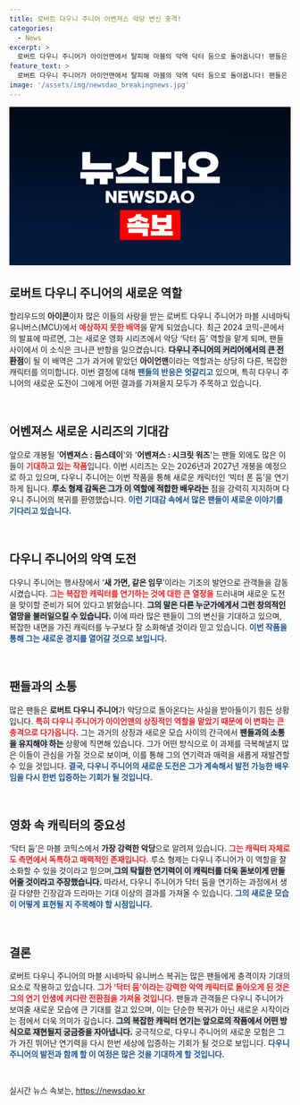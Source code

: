 ```yaml
---
title: 로버트 다우니 주니어 어벤져스 악당 변신 충격!
categories:
  - News
excerpt: >
  로버트 다우니 주니어가 아이언맨에서 탈피해 마블의 악역 닥터 둠으로 돌아옵니다! 팬들은 그의 변신에 경악, 새 가면, 같은 임무라는 그의 선언이 궁금하다면 클릭하세요!
feature_text: >
  로버트 다우니 주니어가 아이언맨에서 탈피해 마블의 악역 닥터 둠으로 돌아옵니다! 팬들은 그의 변신에 경악, 새 가면, 같은 임무라는 그의 선언이 궁금하다면 클릭하세요!
image: '/assets/img/newsdao_breakingnews.jpg'
---
```


<p><img src="/assets/img/newsdao_breakingnews.jpg" alt="koreaapp 속보" /></p>

<h2 data-ke-size="size26">로버트 다우니 주니어의 새로운 역할</h2>

<p data-ke-size="size16">할리우드의 <b>아이콘</b>이자 많은 이들의 사랑을 받는 로버트 다우니 주니어가 마블 시네마틱 유니버스(MCU)에서 <b><span style="color: #ee2323;">예상하지 못한 배역</span></b>을 맡게 되었습니다. 최근 2024 코믹-콘에서의 발표에 따르면, 그는 새로운 영화 시리즈에서 악당 ‘닥터 둠’ 역할을 맡게 되며, 팬들 사이에서 이 소식은 크나큰 반향을 일으켰습니다. <b><span style="background-color: #21538527;">다우니 주니어의 커리어에서의 큰 전환점</span></b>이 될 이 배역은 그가 과거에 맡았던 <b>아이언맨</b>이라는 역할과는 상당히 다른, 복잡한 캐릭터를 의미합니다. 이번 결정에 대해 <b><span style="color: #1a5490;">팬들의 반응은 엇갈리고</span></b> 있으며, 특히 다우니 주니어의 새로운 도전이 그에게 어떤 결과를 가져올지 모두가 주목하고 있습니다.</p>

<p data-ke-size="size16">&nbsp;</p>

<h2 data-ke-size="size26">어벤져스 새로운 시리즈의 기대감</h2>

<p data-ke-size="size16">앞으로 개봉될 '<b>어벤져스 : 둠스데이</b>'와 '<b>어벤져스 : 시크릿 워즈</b>'는 팬들 외에도 많은 이들이 <b><span style="color: #ee2323;">기대하고 있는 작품</span></b>입니다. 이번 시리즈는 오는 2026년과 2027년 개봉을 예정으로 하고 있으며, 다우니 주니어는 이번 작품을 통해 새로운 캐릭터인 ‘빅터 폰 둠’을 연기하게 됩니다. <b><span style="background-color: #21538527;">루소 형제 감독은 그가 이 역할에 적합한 배우라는</span></b> 점을 강력히 지지하며 다우니 주니어의 복귀를 환영했습니다. <b><span style="color: #1a5490;">이런 기대감 속에서 많은 팬들이 새로운 이야기를 기다리고 있습니다.</span></b></p>

<p data-ke-size="size16">&nbsp;</p>

<h2 data-ke-size="size26">다우니 주니어의 악역 도전</h2>

<p data-ke-size="size16">다우니 주니어는 행사장에서 ‘<b>새 가면, 같은 임무</b>’이라는 기조의 발언으로 관객들을 감동시켰습니다. <b><span style="color: #ee2323;">그는 복잡한 캐릭터를 연기하는 것에 대한 큰 열정을</span></b> 드러내며 새로운 도전을 맞이할 준비가 되어 있다고 밝혔습니다. <b><span style="background-color: #21538527;">그의 말은 다른 누군가에게서 그런 창의적인 열망을 불러일으킬 수 있습니다.</span></b> 이에 따라 많은 팬들이 그의 변신을 기대하고 있으며, 복잡한 내면을 가진 캐릭터를 누구보다 잘 소화해낼 것이라 믿고 있습니다. <b><span style="color: #1a5490;">이번 작품을 통해 그는 새로운 경지를 열어갈 것으로 보입니다.</span></b></p>

<p data-ke-size="size16">&nbsp;</p>

<h2 data-ke-size="size26">팬들과의 소통</h2>

<p data-ke-size="size16">많은 팬들은 <b>로버트 다우니 주니어</b>가 악당으로 돌아온다는 사실을 받아들이기 힘든 상황입니다. <b><span style="color: #ee2323;">특히 다우니 주니어가 아이언맨의 상징적인 역할을 맡았기 때문에 이 변화는 큰 충격으로 다가옵니다.</span></b> 그는 과거의 상징과 새로운 모습 사이의 간극에서 <b><span style="background-color: #21538527;">팬들과의 소통을 유지해야 하는</span></b> 상황에 직면해 있습니다. 그가 어떤 방식으로 이 과제를 극복해낼지 많은 이들이 관심을 가질 것으로 보이며, 이를 통해 그의 연기력과 매력을 새롭게 재발견할 수 있을 것입니다. <b><span style="color: #1a5490;">결국, 다우니 주니어의 새로운 도전은 그가 계속해서 발전 가능한 배우임을 다시 한번 입증하는 기회가 될 것입니다.</span></b></p>

<p data-ke-size="size16">&nbsp;</p>

<h2 data-ke-size="size26">영화 속 캐릭터의 중요성</h2>

<p data-ke-size="size16">‘닥터 둠’은 마블 코믹스에서 <b>가장 강력한 악당</b>으로 알려져 있습니다. <b><span style="color: #ee2323;">그는 캐릭터 자체로도 측면에서 독특하고 매력적인 존재입니다.</span></b> 루소 형제는 다우니 주니어가 이 역할을 잘 소화할 수 있을 것이라고 믿으며,<b><span style="background-color: #21538527;">그의 탁월한 연기력이 이 캐릭터를 더욱 돋보이게 만들어줄 것이라고 주장했습니다.</span></b> 따라서, 다우니 주니어가 닥터 둠을 연기하는 과정에서 생길 다양한 긴장감과 드라마는 기대 이상의 결과를 가져올 수 있습니다. <b><span style="color: #1a5490;">그의 새로운 모습이 어떻게 표현될 지 주목해야 할 시점입니다.</span></b></p>

<p data-ke-size="size16">&nbsp;</p>

<h2 data-ke-size="size26">결론</h2>

<p data-ke-size="size16">로버트 다우니 주니어의 마블 시네마틱 유니버스 복귀는 많은 팬들에게 충격이자 기대의 요소로 작용하고 있습니다. <b><span style="color: #ee2323;">그가 ‘닥터 둠’이라는 강력한 악역 캐릭터로 돌아오게 된 것은 그의 연기 인생에 커다란 전환점을 가져올 것입니다.</span></b> 팬들과 관객들은 다우니 주니어가 보여줄 새로운 모습에 큰 기대를 걸고 있으며, 이는 단순한 복귀가 아닌 새로운 시작이라는 점에서 더욱 의미가 깊습니다. <b><span style="background-color: #21538527;">그의 복잡한 캐릭터 연기는 앞으로의 작품에서 어떤 방식으로 재현될지 궁금증을 자아냅니다.</span></b> 궁극적으로, 다우니 주니어의 새로운 모험은 그가 가진 뛰어난 연기력을 다시 한번 세상에 입증하는 기회가 될 것으로 보입니다. <b><span style="color: #1a5490;">다우니 주니어의 발전과 함께 할 이 여정은 많은 것을 기대하게 할 것입니다.</span></b></p>

<p data-ke-size="size16">&nbsp;</p>
실시간 뉴스 속보는, <a href="https://newsdao.kr" rel="dofollow">https://newsdao.kr</a>


